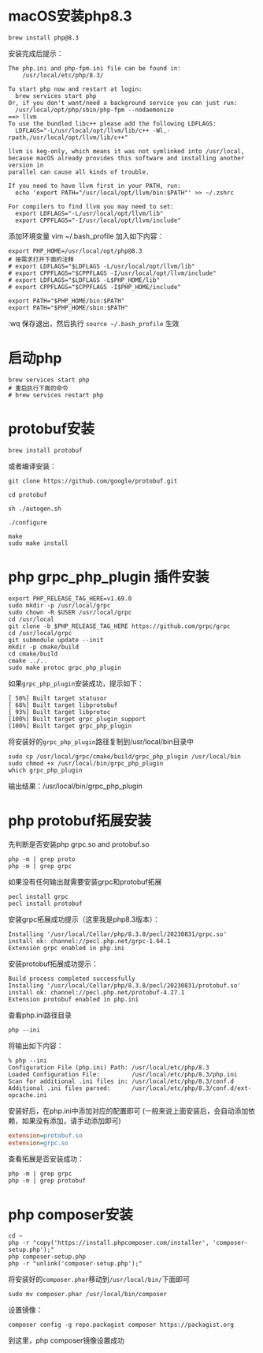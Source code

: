 # macOS安装php8.3
```shell
brew install php@8.3
```
安装完成后提示：
```
The php.ini and php-fpm.ini file can be found in:
    /usr/local/etc/php/8.3/

To start php now and restart at login:
  brew services start php
Or, if you don't want/need a background service you can just run:
  /usr/local/opt/php/sbin/php-fpm --nodaemonize
==> llvm
To use the bundled libc++ please add the following LDFLAGS:
  LDFLAGS="-L/usr/local/opt/llvm/lib/c++ -Wl,-rpath,/usr/local/opt/llvm/lib/c++"

llvm is keg-only, which means it was not symlinked into /usr/local,
because macOS already provides this software and installing another version in
parallel can cause all kinds of trouble.

If you need to have llvm first in your PATH, run:
  echo 'export PATH="/usr/local/opt/llvm/bin:$PATH"' >> ~/.zshrc

For compilers to find llvm you may need to set:
  export LDFLAGS="-L/usr/local/opt/llvm/lib"
  export CPPFLAGS="-I/usr/local/opt/llvm/include"
```
添加环境变量 vim ~/.bash_profile 加入如下内容：
```shell
export PHP_HOME=/usr/local/opt/php@8.3
# 按需求打开下面的注释
# export LDFLAGS="$LDFLAGS -L/usr/local/opt/llvm/lib"
# export CPPFLAGS="$CPPFLAGS -I/usr/local/opt/llvm/include"
# export LDFLAGS="$LDFLAGS -L$PHP_HOME/lib"
# export CPPFLAGS="$CPPFLAGS -I$PHP_HOME/include"

export PATH="$PHP_HOME/bin:$PATH"
export PATH="$PHP_HOME/sbin:$PATH"
```
:wq 保存退出，然后执行 `source ~/.bash_profile` 生效

# 启动php
```shell
brew services start php
# 重启执行下面的命令
# brew services restart php
```

# protobuf安装
```shell
brew install protobuf
```
或者编译安装：
```shell
git clone https://github.com/google/protobuf.git

cd protobuf

sh ./autogen.sh

./configure

make
sudo make install
```
# php grpc_php_plugin 插件安装
```shell
export PHP_RELEASE_TAG_HERE=v1.69.0
sudo mkdir -p /usr/local/grpc
sudo chown -R $USER /usr/local/grpc
cd /usr/local
git clone -b $PHP_RELEASE_TAG_HERE https://github.com/grpc/grpc
cd /usr/local/grpc
git submodule update --init
mkdir -p cmake/build
cd cmake/build
cmake ../..
sudo make protoc grpc_php_plugin
```
如果`grpc_php_plugin`安装成功，提示如下：
```
[ 50%] Built target statusor
[ 68%] Built target libprotobuf
[ 93%] Built target libprotoc
[100%] Built target grpc_plugin_support
[100%] Built target grpc_php_plugin
```
将安装好的`grpc_php_plugin`路径复制到/usr/local/bin目录中
```shell
sudo cp /usr/local/grpc/cmake/build/grpc_php_plugin /usr/local/bin
sudo chmod +x /usr/local/bin/grpc_php_plugin
which grpc_php_plugin
```
输出结果：/usr/local/bin/grpc_php_plugin

# php protobuf拓展安装
先判断是否安装php grpc.so and protobuf.so
```shell
php -m | grep proto
php -m | grep grpc
```
如果没有任何输出就需要安装grpc和protobuf拓展
```shell
pecl install grpc
pecl install protobuf
```
安装grpc拓展成功提示（这里我是php8.3版本）：
```
Installing '/usr/local/Cellar/php/8.3.8/pecl/20230831/grpc.so'
install ok: channel://pecl.php.net/grpc-1.64.1
Extension grpc enabled in php.ini
```

安装protobuf拓展成功提示：
```
Build process completed successfully
Installing '/usr/local/Cellar/php/8.3.8/pecl/20230831/protobuf.so'
install ok: channel://pecl.php.net/protobuf-4.27.1
Extension protobuf enabled in php.ini
```

查看php.ini路径目录
```shell
php --ini
```
将输出如下内容：
```
% php --ini
Configuration File (php.ini) Path: /usr/local/etc/php/8.3
Loaded Configuration File:         /usr/local/etc/php/8.3/php.ini
Scan for additional .ini files in: /usr/local/etc/php/8.3/conf.d
Additional .ini files parsed:      /usr/local/etc/php/8.3/conf.d/ext-opcache.ini
```

安装好后，在php.ini中添加对应的配置即可
(一般来说上面安装后，会自动添加依赖，如果没有添加，请手动添加即可)
```ini
extension=protobuf.so
extension=grpc.so
```
查看拓展是否安装成功：
```shell
php -m | grep grpc
php -m | grep protobuf
```

# php composer安装
```shell
cd ~
php -r "copy('https://install.phpcomposer.com/installer', 'composer-setup.php');"
php composer-setup.php
php -r "unlink('composer-setup.php');"
```
将安装好的`composer.phar`移动到`/usr/local/bin/`下面即可
```shell
sudo mv composer.phar /usr/local/bin/composer
```
设置镜像：
```shell
composer config -g repo.packagist composer https://packagist.org
```
到这里，php composer镜像设置成功
